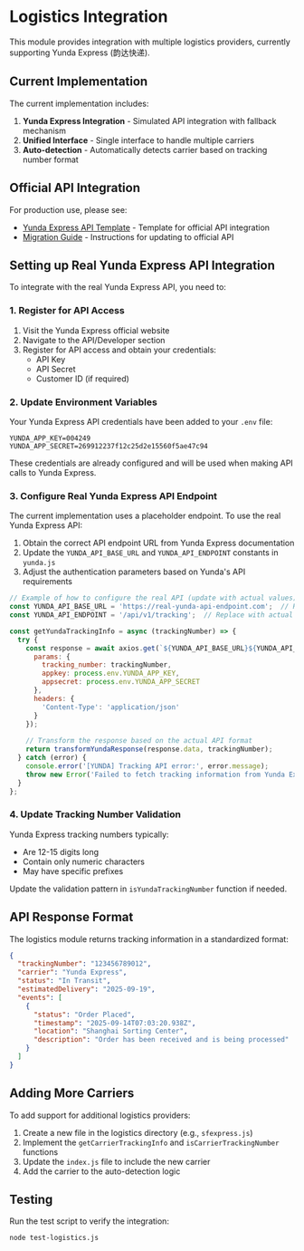 # Logistics Integration

This module provides integration with multiple logistics providers, currently supporting Yunda Express (韵达快递).

## Current Implementation

The current implementation includes:

1. **Yunda Express Integration** - Simulated API integration with fallback mechanism
2. **Unified Interface** - Single interface to handle multiple carriers
3. **Auto-detection** - Automatically detects carrier based on tracking number format

## Official API Integration

For production use, please see:
- [Yunda Express API Template](yunda-api-template.js) - Template for official API integration
- [Migration Guide](MIGRATION_GUIDE.md) - Instructions for updating to official API

## Setting up Real Yunda Express API Integration

To integrate with the real Yunda Express API, you need to:

### 1. Register for API Access

1. Visit the Yunda Express official website
2. Navigate to the API/Developer section
3. Register for API access and obtain your credentials:
   - API Key
   - API Secret
   - Customer ID (if required)

### 2. Update Environment Variables

Your Yunda Express API credentials have been added to your `.env` file:

```env
YUNDA_APP_KEY=004249
YUNDA_APP_SECRET=269912237f12c25d2e15560f5ae47c94
```

These credentials are already configured and will be used when making API calls to Yunda Express.

### 3. Configure Real Yunda Express API Endpoint

The current implementation uses a placeholder endpoint. To use the real Yunda Express API:

1. Obtain the correct API endpoint URL from Yunda Express documentation
2. Update the `YUNDA_API_BASE_URL` and `YUNDA_API_ENDPOINT` constants in `yunda.js`
3. Adjust the authentication parameters based on Yunda's API requirements

```javascript
// Example of how to configure the real API (update with actual values):
const YUNDA_API_BASE_URL = 'https://real-yunda-api-endpoint.com';  // Replace with actual endpoint
const YUNDA_API_ENDPOINT = '/api/v1/tracking';  // Replace with actual endpoint

const getYundaTrackingInfo = async (trackingNumber) => {
  try {
    const response = await axios.get(`${YUNDA_API_BASE_URL}${YUNDA_API_ENDPOINT}`, {
      params: {
        tracking_number: trackingNumber,
        appkey: process.env.YUNDA_APP_KEY,
        appsecret: process.env.YUNDA_APP_SECRET
      },
      headers: {
        'Content-Type': 'application/json'
      }
    });
    
    // Transform the response based on the actual API format
    return transformYundaResponse(response.data, trackingNumber);
  } catch (error) {
    console.error('[YUNDA] Tracking API error:', error.message);
    throw new Error('Failed to fetch tracking information from Yunda Express');
  }
};
```

### 4. Update Tracking Number Validation

Yunda Express tracking numbers typically:
- Are 12-15 digits long
- Contain only numeric characters
- May have specific prefixes

Update the validation pattern in `isYundaTrackingNumber` function if needed.

## API Response Format

The logistics module returns tracking information in a standardized format:

```json
{
  "trackingNumber": "123456789012",
  "carrier": "Yunda Express",
  "status": "In Transit",
  "estimatedDelivery": "2025-09-19",
  "events": [
    {
      "status": "Order Placed",
      "timestamp": "2025-09-14T07:03:20.938Z",
      "location": "Shanghai Sorting Center",
      "description": "Order has been received and is being processed"
    }
  ]
}
```

## Adding More Carriers

To add support for additional logistics providers:

1. Create a new file in the logistics directory (e.g., `sfexpress.js`)
2. Implement the `getCarrierTrackingInfo` and `isCarrierTrackingNumber` functions
3. Update the `index.js` file to include the new carrier
4. Add the carrier to the auto-detection logic

## Testing

Run the test script to verify the integration:

```bash
node test-logistics.js
```